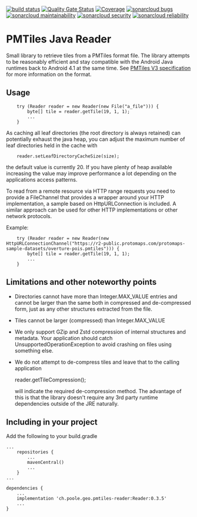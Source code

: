 [![build status](https://github.com/simonpoole/pmtiles-reader/actions/workflows/javalib.yml/badge.svg)](https://github.com/simonpoole/pmtiles-reader/actions) [![Quality Gate Status](https://sonarcloud.io/api/project_badges/measure?project=pmtiles-reader&metric=alert_status)](https://sonarcloud.io/dashboard?id=pmtiles-reader) [![Coverage](https://sonarcloud.io/api/project_badges/measure?project=pmtiles-reader&metric=coverage)](https://sonarcloud.io/dashboard?id=pmtiles-reader) [![sonarcloud bugs](https://sonarcloud.io/api/project_badges/measure?project=pmtiles-reader&metric=bugs)](https://sonarcloud.io/component_measures?id=pmtiles-reader&metric=bugs) [![sonarcloud maintainability](https://sonarcloud.io/api/project_badges/measure?project=pmtiles-reader&metric=sqale_rating)](https://sonarcloud.io/component_measures?id=pmtiles-reader&metric=Maintainability) [![sonarcloud security](https://sonarcloud.io/api/project_badges/measure?project=pmtiles-reader&metric=security_rating)](https://sonarcloud.io/component_measures?id=pmtiles-reader&metric=Security) [![sonarcloud reliability](https://sonarcloud.io/api/project_badges/measure?project=pmtiles-reader&metric=reliability_rating)](https://sonarcloud.io/component_measures?id=pmtiles-reader&metric=Reliability)


# PMTiles Java Reader

Small library to retrieve tiles from a PMTiles format file. The library attempts to be reasonably efficient and stay compatible with the Android Java runtimes back to Android 4.1 at the same time.
See [PMTiles V3 specification](https://github.com/protomaps/PMTiles/blob/main/spec/v3/spec.md) for more information on the format.


## Usage

        try (Reader reader = new Reader(new File("a_file"))) {
            byte[] tile = reader.getTile(19, 1, 1);
            ...  
        }
    
As caching all leaf directories (the root directory is always retained) can potentially exhaust the java heap, you can adjust the maximum number of leaf directories held in the cache with

        reader.setLeafDirectoryCacheSize(size);
    
the default value is currently 20. If you have plenty of heap available increasing the value may improve performance a lot depending on the applications access patterns.

To read from a remote resource via HTTP range requests you need to provide a FileChannel that provides a wrapper around your HTTP implementation, a sample based on HttpURLConnection is included. A similar approach can be used for other HTTP implementations or other network protocols.

Example:

        try (Reader reader = new Reader(new HttpURLConnectionChannel("https://r2-public.protomaps.com/protomaps-sample-datasets/overture-pois.pmtiles"))) {
            byte[] tile = reader.getTile(19, 1, 1);
            ...  
        }

## Limitations and other noteworthy points

- Directories cannot have more than Integer.MAX_VALUE entries and cannot be larger than the same both in compressed and de-compressed form, just as any other structures extracted from the file. 
- Tiles cannot be larger (compressed) than Integer.MAX_VALUE
- We only support GZip and Zstd compression of internal structures and metadata. Your application should catch UnsupportedOperationException to avoid crashing on files using something else. 
- We do not attempt to de-compress tiles and leave that to the calling application
    
    reader.getTileCompression();
  
  will indicate the required de-compression method. The advantage of this is that the library doesn't require any 3rd party runtime dependencies outside of the JRE naturally.

    
## Including in your project

Add the following to your build.gradle

	...
	    repositories {
	        ...   
	        mavenCentral()
	        ...              
	    }
	...
	
	dependencies {
	    ...
	    implementation 'ch.poole.geo.pmtiles-reader:Reader:0.3.5'
	    ...
	}
